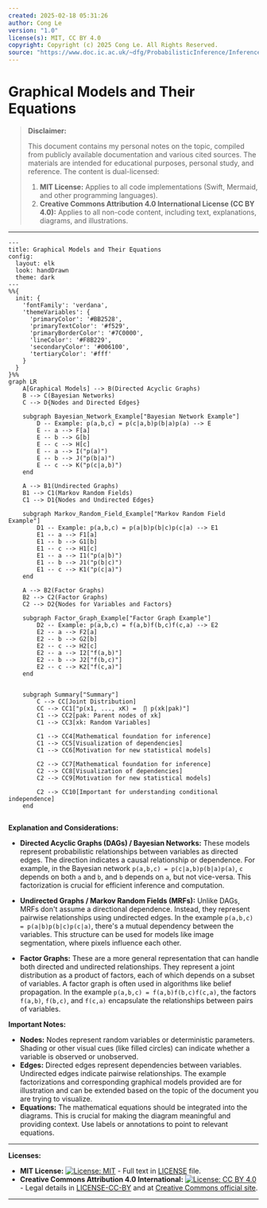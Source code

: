```yaml
---
created: 2025-02-18 05:31:26
author: Cong Le
version: "1.0"
license(s): MIT, CC BY 4.0
copyright: Copyright (c) 2025 Cong Le. All Rights Reserved.
source: "https://www.doc.ic.ac.uk/~dfg/ProbabilisticInference/InferenceAndMachineLearningNotes.pdf"
---
```




# Graphical Models and Their Equations
> **Disclaimer:**
>
> This document contains my personal notes on the topic,
> compiled from publicly available documentation and various cited sources.
> The materials are intended for educational purposes, personal study, and reference.
> The content is dual-licensed:
> 1. **MIT License:** Applies to all code implementations (Swift, Mermaid, and other programming languages).
> 2. **Creative Commons Attribution 4.0 International License (CC BY 4.0):** Applies to all non-code content, including text, explanations, diagrams, and illustrations.
---



```mermaid
---
title: Graphical Models and Their Equations
config:
  layout: elk
  look: handDrawn
  theme: dark
---
%%{
  init: {
    'fontFamily': 'verdana',
    'themeVariables': {
      'primaryColor': '#BB2528',
      'primaryTextColor': '#f529',
      'primaryBorderColor': '#7C0000',
      'lineColor': '#F8B229',
      'secondaryColor': '#006100',
      'tertiaryColor': '#fff'
    }
  }
}%%
graph LR
    A[Graphical Models] --> B(Directed Acyclic Graphs)
    B --> C(Bayesian Networks)
    C --> D{Nodes and Directed Edges}
    
    subgraph Bayesian_Network_Example["Bayesian Network Example"]
        D -- Example: p(a,b,c) = p(c|a,b)p(b|a)p(a) --> E
        E -- a --> F[a]
        E -- b --> G[b]
        E -- c --> H[c]
        E -- a --> I("p(a)")
        E -- b --> J("p(b|a)")
        E -- c --> K("p(c|a,b)")
    end

    A --> B1(Undirected Graphs)
    B1 --> C1(Markov Random Fields)
    C1 --> D1{Nodes and Undirected Edges}
    
    subgraph Markov_Random_Field_Example["Markov Random Field Example"]
        D1 -- Example: p(a,b,c) = p(a|b)p(b|c)p(c|a) --> E1
        E1 -- a --> F1[a]
        E1 -- b --> G1[b]
        E1 -- c --> H1[c]
        E1 -- a --> I1("p(a|b)")
        E1 -- b --> J1("p(b|c)")
        E1 -- c --> K1("p(c|a)")
    end
    
    A --> B2(Factor Graphs)
    B2 --> C2(Factor Graphs)
    C2 --> D2{Nodes for Variables and Factors}

    subgraph Factor_Graph_Example["Factor Graph Example"]
        D2 -- Example: p(a,b,c) = f(a,b)f(b,c)f(c,a) --> E2
        E2 -- a --> F2[a]
        E2 -- b --> G2[b]
        E2 -- c --> H2[c]
        E2 -- a --> I2["f(a,b)"]
        E2 -- b --> J2["f(b,c)"]
        E2 -- c --> K2["f(c,a)"]
    end

    
    subgraph Summary["Summary"]
        C --> CC[Joint Distribution]
        CC --> CC1["p(x1, ..., xK) =  ∏ p(xk|pak)"]
        C1 --> CC2[pak: Parent nodes of xk]
        C1 --> CC3[xk: Random Variables]

        C1 --> CC4[Mathematical foundation for inference]
        C1 --> CC5[Visualization of dependencies]
        C1 --> CC6[Motivation for new statistical models]
    
        C2 --> CC7[Mathematical foundation for inference]
        C2 --> CC8[Visualization of dependencies]
        C2 --> CC9[Motivation for new statistical models]

        C2 --> CC10[Important for understanding conditional independence]
    end
  

```

**Explanation and Considerations:**

* **Directed Acyclic Graphs (DAGs) / Bayesian Networks:** These models represent probabilistic relationships between variables as directed edges.  The direction indicates a causal relationship or dependence.  For example, in the Bayesian network `p(a,b,c) = p(c|a,b)p(b|a)p(a)`, `c` depends on both `a` and `b`, and `b` depends on `a`, but not vice-versa.  This factorization is crucial for efficient inference and computation.

* **Undirected Graphs / Markov Random Fields (MRFs):**  Unlike DAGs, MRFs don't assume a directional dependence.  Instead, they represent pairwise relationships using undirected edges.  In the example `p(a,b,c) = p(a|b)p(b|c)p(c|a)`, there's a mutual dependency between the variables. This structure can be used for models like image segmentation, where pixels influence each other.

* **Factor Graphs:** These are a more general representation that can handle both directed and undirected relationships. They represent a joint distribution as a product of factors, each of which depends on a subset of variables.  A factor graph is often used in algorithms like belief propagation. In the example `p(a,b,c) = f(a,b)f(b,c)f(c,a)`, the factors `f(a,b)`, `f(b,c)`, and `f(c,a)` encapsulate the relationships between pairs of variables.


**Important Notes:**

* **Nodes:** Nodes represent random variables or deterministic parameters.  Shading or other visual cues (like filled circles) can indicate whether a variable is observed or unobserved.
* **Edges:** Directed edges represent dependencies between variables.  Undirected edges indicate pairwise relationships.  The example factorizations and corresponding graphical models provided are for illustration and can be extended based on the topic of the document you are trying to visualize.
* **Equations:**  The mathematical equations should be integrated into the diagrams. This is crucial for making the diagram meaningful and providing context.  Use labels or annotations to point to relevant equations.




---
**Licenses:**

- **MIT License:**  [![License: MIT](https://img.shields.io/badge/License-MIT-yellow.svg)](LICENSE) - Full text in [LICENSE](LICENSE) file.
- **Creative Commons Attribution 4.0 International:** [![License: CC BY 4.0](https://licensebuttons.net/l/by/4.0/88x31.png)](LICENSE-CC-BY) - Legal details in [LICENSE-CC-BY](LICENSE-CC-BY) and at [Creative Commons official site](http://creativecommons.org/licenses/by/4.0/).

---